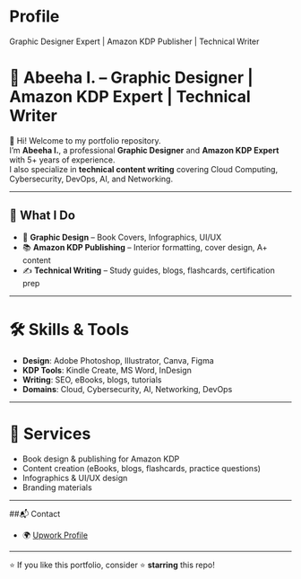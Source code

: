 # Profile
Graphic Designer Expert | Amazon KDP Publisher | Technical Writer
# 🌟 Abeeha I. – Graphic Designer | Amazon KDP Expert | Technical Writer

👋 Hi! Welcome to my portfolio repository.  
I’m **Abeeha I.**, a professional **Graphic Designer** and **Amazon KDP Expert** with 5+ years of experience.  
I also specialize in **technical content writing** covering Cloud Computing, Cybersecurity, DevOps, AI, and Networking.

---

## 🚀 What I Do
- 🎨 **Graphic Design** – Book Covers, Infographics, UI/UX
- 📚 **Amazon KDP Publishing** – Interior formatting, cover design, A+ content
- ✍️ **Technical Writing** – Study guides, blogs, flashcards, certification prep

---

# 🛠 Skills & Tools #
- **Design**: Adobe Photoshop, Illustrator, Canva, Figma
- **KDP Tools**: Kindle Create, MS Word, InDesign
- **Writing**: SEO, eBooks, blogs, tutorials
- **Domains**: Cloud, Cybersecurity, AI, Networking, DevOps

---

# 📌 Services #
- Book design & publishing for Amazon KDP
- Content creation (eBooks, blogs, flashcards, practice questions)
- Infographics & UI/UX design
- Branding materials

---

##📬 Contact
- 🌍 [Upwork Profile](https://www.upwork.com/freelancers/~0103b380d850eedbab)


---
⭐ If you like this portfolio, consider ⭐ **starring** this repo!
